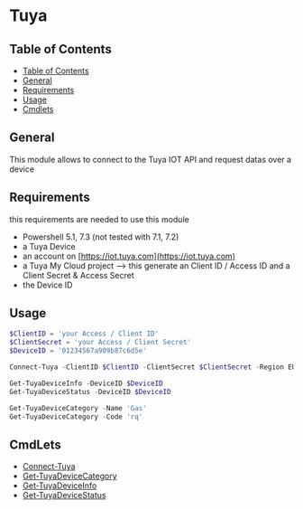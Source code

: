 # Tuya

## Table of Contents

- [Table of Contents](#table-of-contents)
- [General](#general)
- [Requirements](#requirements)
- [Usage](#usage)
- [Cmdlets](#cmdlets)

## General

This module allows to connect to the Tuya IOT API and request datas over a device

## Requirements

this requirements are needed to use this module

- Powershell 5.1, 7.3 (not tested with 7.1, 7.2)
- a Tuya Device
- an account on [https://iot.tuya.com](https://iot.tuya.com)
- a Tuya My Cloud project --> this generate an Client ID / Access ID and a Client Secret & Access Secret
- the Device ID

## Usage

```PowerShell
$ClientID = 'your Access / Client ID'
$ClientSecret = 'your Access / Client Secret'
$DeviceID = '01234567a909b87c6d5e'

Connect-Tuya -ClientID $ClientID -ClientSecret $ClientSecret -Region EU

Get-TuyaDeviceInfo -DeviceID $DeviceID
Get-TuyaDeviceStatus -DeviceID $DeviceID

Get-TuyaDeviceCategory -Name 'Gas'
Get-TuyaDeviceCategory -Code 'rq'
```

## CmdLets

- [Connect-Tuya](Help/Connect-Tuya.md)
- [Get-TuyaDeviceCategory](Help/CGet-TuyaDeviceCategory.md)
- [Get-TuyaDeviceInfo](Help/Get-TuyaDeviceInfo.md)
- [Get-TuyaDeviceStatus](Help/Get-TuyaDeviceStatus.md)
